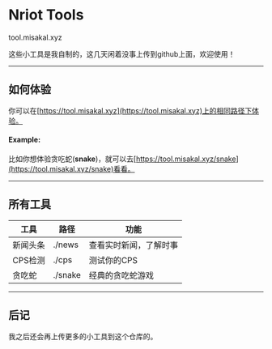 # Nriot Tools
tool.misakal.xyz

这些小工具是我自制的，这几天闲着没事上传到github上面，欢迎使用！

---
## 如何体验
你可以在[https://tool.misakal.xyz](https://tool.misakal.xyz)上的相同路径下体验。
<br>
#### Example:
比如你想体验贪吃蛇(**snake**)，就可以去[https://tool.misakal.xyz/snake](https://tool.misakal.xyz/snake)看看。

---
## 所有工具
工具|路径|功能
---|---|---
新闻头条|./news|查看实时新闻，了解时事
CPS检测|./cps|测试你的CPS
贪吃蛇|./snake|经典的贪吃蛇游戏

---
## 后记
我之后还会再上传更多的小工具到这个仓库的。
